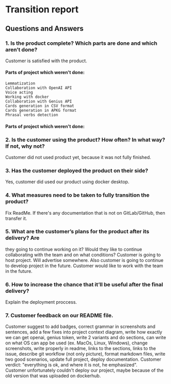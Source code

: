 # Transition report
## Questions and Answers
### 1. Is the product complete? Which parts are done and which aren’t done?
Customer is satisfied with the product. 
#### Parts of project which weren't done:
`Lemmatization`  
`Collaboration with OpenAI API`  
`Voice acting`  
`Working with docker`  
`Collaboration with Genius API`  
`Cards generation in CSV format`  
`Cards generation in APKG format`  
`Phrasal verbs detection`  
#### Parts of project which weren't done:

### 2. Is the customer using the product? How often? In what way? If not, why not?
Customer did not used product yet, because it was not fully finished.
### 3. Has the customer deployed the product on their side?
Yes, customer did used our product using docker desktop.
### 4. What measures need to be taken to fully transition the product?
Fix ReadMe. If there's any documentation that is not on GitLab/GitHub, then transfer it.
### 5. What are the customer’s plans for the product after its delivery? Are
they going to continue working on it? Would they like to continue
collaborating with the team and on what conditions?
Customer is going to host project. Will advertise somewhere. Also customer is going to continue to develop project in the future. Customer would like to work with the team in the future.
### 6. How to increase the chance that it’ll be useful after the final delivery?
Explain the deployment proccess.
### 7. Customer feedback on our README file.
Customer suggest to add badges, correct grammar in screenshots and sentences, add a few fixes into project context diagram, write how exactly we can get openai, genius token, write 2 variants and do sections, can write on what OS can app be used (ex. MacOs, Linux, Windows), change screenshots, write properly in readme, links to the sections, links to the issue, describe git workflow (not only picture), format markdown files, write two good scenarios, update full project, deploy documentation. Customer verdict: "everything is ok, and where it is not, he emphasized".  
Customer unfortunately couldn't deploy our project, maybe because of the old version that was uploaded on dockerhub.